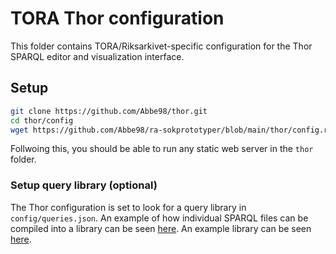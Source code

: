 # TORA Thor configuration

This folder contains TORA/Riksarkivet-specific configuration for the Thor SPARQL editor and visualization interface.

## Setup

```bash
git clone https://github.com/Abbe98/thor.git
cd thor/config
wget https://github.com/Abbe98/ra-sokprototyper/blob/main/thor/config.rq
```

Follwoing this, you should be able to run any static web server in the `thor` folder.

### Setup query library (optional)

The Thor configuration is set to look for a query library in `config/queries.json`. An example of how individual SPARQL files can be compiled into a library can be seen [here](https://github.com/fornpunkt/sparql/blob/main/query-library/generate_query_lib.py). An example library can be seen [here](https://github.com/fornpunkt/sparql/blob/main/editor/queries.json).
